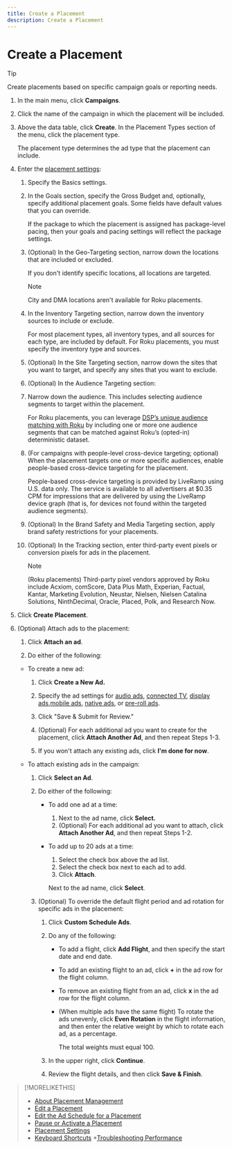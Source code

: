 ```yaml
---
title: Create a Placement
description: Create a Placement
---
```


# Create a Placement

>[!TIP]
>
>Create placements based on specific campaign goals or reporting needs.

1. In the main menu, click **Campaigns**.

1. Click the name of the campaign in which the placement will be included.

1. Above the data table, click **Create**. In the Placement Types section of the menu, click the placement type.

   The placement type determines the ad type that the placement can include.

1. Enter the [placement settings](placement-settings.md):

    1. Specify the Basics settings.

    1. In the Goals section, specify the Gross Budget and, optionally, specify additional placement goals.
       Some fields have default values that you can override.

       If the package to which the placement is assigned has package-level pacing, then your goals and pacing settings will reflect the package settings.

    1. (Optional) In the Geo-Targeting section, narrow down the locations that are included or excluded.
     
       If you don't identify specific locations, all locations are targeted.

       >[!NOTE]
       >
       >City and DMA locations aren't available for Roku placements.

    1. In the Inventory Targeting section, narrow down the inventory sources to include or exclude.

       For most placement types, all inventory types, and all sources for each type, are included by default. For Roku placements, you must specify the inventory type and sources.

    1. (Optional) In the Site Targeting section, narrow down the sites that you want to target, and specify any sites that you want to exclude.

    1. (Optional) In the Audience Targeting section:
    
      1. Narrow down the audience. This includes selecting audience segments to target within the placement.

          For Roku placements, you can leverage [DSP’s unique audience matching with Roku](/help/dsp/inventory/roku-inventory.md) by including one or more one audience segments that can be matched against Roku’s (opted-in) deterministic dataset.
      
      1. (For campaigns with people-level cross-device targeting; optional) When the placement targets one or more specific audiences, enable people-based cross-device targeting for the placement.
      
         People-based cross-device targeting is provided by LiveRamp using U.S. data only. The service is available to all advertisers at $0.35 CPM for impressions that are delivered by using the LiveRamp device graph (that is, for devices not found within the targeted audience segments).

    1. (Optional) In the Brand Safety and Media Targeting section, apply brand safety restrictions for your placements.

    1. (Optional) In the Tracking section, enter third-party event pixels or conversion pixels for ads in the placement.

        >[!NOTE]
        >
        >(Roku placements) Third-party pixel vendors approved by Roku include Acxiom, comScore, Data Plus Math, Experian, Factual, Kantar, Marketing Evolution, Neustar, Nielsen, Nielsen Catalina Solutions, NinthDecimal, Oracle, Placed, Polk, and Research Now.

1. Click **Create Placement**.

1. (Optional) Attach ads to the placement:

   1. Click **Attach an ad**.

   1.  Do either of the following:

      * To create a new ad:

         1. Click **Create a New Ad.**

         1. Specify the ad settings for [audio ads](/help/dsp/campaign-management/ads/ad-settings-audio.md), [connected TV](/help/dsp/campaign-management/ads/ad-settings-connected-tv.md), [display ads](/help/dsp/campaign-management/ads/ad-settings-display.md),[mobile ads](/help/dsp/campaign-management/ads/ad-settings-mobile.md), [native ads](/help/dsp/campaign-management/ads/ad-settings-native.md), or [pre-roll ads](/help/dsp/campaign-management/ads/ad-settings-pre-roll.md).
        
         1. Click "Save & Submit for Review."

         1. (Optional) For each additional ad you want to create for the placement, click **Attach Another Ad**, and then repeat Steps 1-3.

         1. If you won't attach any existing ads, click **I'm done for now**.

      * To attach existing ads in the campaign:
    
         1. Click **Select an Ad**.
         1. Do either of the following:
            * To add one ad at a time:
                1. Next to the ad name, click **Select.**
                1. (Optional) For each additional ad you want to attach, click **Attach Another Ad**, and then repeat Steps 1-2.<!-- see what step numbers these should be -->
            * To add up to 20 ads at a time:
                1. Select the check box above the ad list.
                1. Select the check box next to each ad to add.
                1. Click **Attach**.
                
                Next to the ad name, click **Select**.

         1. (Optional) To override the default flight period and ad rotation for specific ads in the placement:
         
            1. Click **Custom Schedule Ads**.

            1. Do any of the following:

               * To add a flight, click **Add Flight**, and then specify the start date and end date.
               
               * To add an existing flight to an ad, click **+** in the ad row for the flight column.

               * To remove an existing flight from an ad, click **x** in the ad row for the flight column.

               * (When multiple ads have the same flight) To rotate the ads unevenly, click **Even Rotation** in the flight information, and then enter the relative weight by which to rotate each ad, as a percentage.

                  The total weights must equal 100.

            1. In the upper right, click **Continue**.

            1. Review the flight details, and then click **Save & Finish**.

>[!MORELIKETHIS]
>
>* [About Placement Management](placement-about.md)
>* [Edit a Placement](placement-edit.md)
>* [Edit the Ad Schedule for a Placement](placement-edit-ad-schedule.md)
>* [Pause or Activate a Placement](placement-pause-activate.md)
>* [Placement Settings](placement-settings.md)
>* [Keyboard Shortcuts](/help/dsp/campaign-management/reports/keyboard-shortcuts.md)
>*[Troubleshooting Performance](/help/dsp/optimization/troubleshooting-performance.md)
